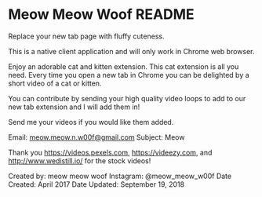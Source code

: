 # Meow Meow Woof README
Replace your new tab page with fluffy cuteness.

This is a native client application and will only work in Chrome web browser.

Enjoy an adorable cat and kitten extension. This cat extension is all you need. Every time you open a new tab in Chrome you can be delighted by a short video of a cat or kitten.

You can contribute by sending your high quality video loops to add to our new tab extension and I will add them in!

Send me your videos if you would like them added.

Email: meow.meow.n.w00f@gmail.com 
Subject: Meow

Thank you https://videos.pexels.com, https://videezy.com, and http://www.wedistill.io/ for the stock videos! 

Created by: meow meow woof
Instagram: @meow_meow_w00f
Date Created: April 2017
Date Updated: September 19, 2018
